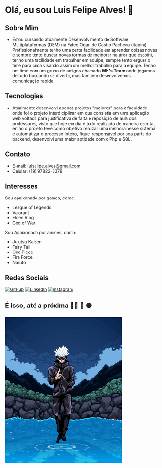 # Olá, eu sou Luis Felipe Alves! 👋

## Sobre Mim
- Estou cursando atualmente Desenvolvimento de Software Multiplataformas (DSM) na Fatec Ogari de Castro Pacheco (itapira)
Profissionalmente tenho uma certa facilidade em aprender coisas novas e sempre tento buscar novas formas de melhorar na área que escolhi, tenho uma facilidade em trabalhar em equipe, sempre tento erguer o time para cima visando assim um melhor trabalho para a equipe.
Tenho um time com um grupo de amigos chamado **MK's Team** onde jogamos de tudo buscando se divertir, mas também desenvolvemos comunicação rapida.

## Tecnologias
- Atualmente desenvolvi apenas projetos "maiores" para a faculdade onde foi o projeto interdiciplinar em que consistia em uma aplicação web voltada para justificativa de falta e reposição de aula dos professores, visto que hoje em dia é tudo realizado de maneira escrita, então o projeto teve como objetivo realizar uma melhora nesse sistema e automatizar o processo inteiro, fiquei responsável por boa parte do backend, desenvolvi uma maior aptidade com o Php e SQL.

## Contato
- E-mail: [luiselipe.alves@gmail.com](mailto:luiselipe.alves@gmail.com)
- Celular: (19) 97822-3378

## Interesses
Sou apaixonado por games, como:
- League of Legends
- Valorant
- Elden Ring
- God of War

Sou Apaixonado por animes, como:
- Jujutsu Kaisen
- Fairy Tail
- One Piece
- Fire Force
- Naruto

## Redes Sociais
[![GitHub](https://img.shields.io/badge/-GitHub-181717?style=flat&logo=github&logoColor=white)](https://github.com/lllJinxlll)
[![LinkedIn](https://img.shields.io/badge/-LinkedIn-0077B5?style=flat&logo=linkedin&logoColor=white)](https://www.linkedin.com/in/luis-felipe-alves-190866211)
[![Instagram](https://img.shields.io/badge/Instagram-E1306C?style=flat-square&logo=instagram&logoColor=white)](https://www.instagram.com/luis_felipe_vale/)

## É isso, até a próxima 🔵🔴 🫴 🟣

<img src="recebaoroxo.gif">
